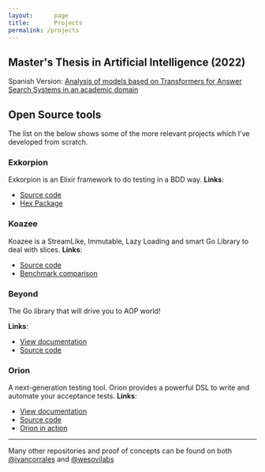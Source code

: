 ```yaml
---
layout:      page
title:       Projects
permalink: /projects
--- 
```


## Master's Thesis in Artificial Intelligence (2022)

Spanish Version: [Analysis of models based on Transformers for Answer Search Systems in an academic domain](https://raw.githubusercontent.com/ivancorrales/ivancorrales.github.io/master/THESIS_MASTER_AI.pdf)


## Open Source tools

The list on the below shows some of the more relevant projects which I've developed from scratch. 

### Exkorpion
Exkorpion is an Elixir framework to do testing in a BDD way.
**Links**:
- [Source code](https://github.com/wesovilabs/exkorpion)
- [Hex Package](https://hexdocs.pm/exkorpion/api-reference.html)

### Koazee
Koazee is a StreamLike, Immutable, Lazy Loading and smart Go Library to deal with slices.
**Links**:
- [Source code](https://github.com/wesovilabs/koazee)
- [Benchmark comparison](https://medium.com/@ivan.corrales.solera/koazee-vs-go-funk-vs-go-linq-caf8ef18584e) 

### Beyond
The Go library that will drive you to AOP world!

**Links**:
- [View documentation](http://www.wesovilabs.com/beyond/)
- [Source code](https://github.com/wesovilabs/beyond)

### Orion 
A next-generation testing tool. Orion provides a powerful DSL to write and automate your acceptance tests.
**Links**:
- [View documentation](http://www.wesovilabs.com/orion/)
- [Source code](https://github.com/wesovilabs/orion)
- [Orion in action](https://ivan-corrales-solera.medium.com/orion-in-action-testing-a-real-api-a780244141a2)

---

Many other repositories and proof of concepts can be found on both [@ivancorrales](https://www.github.com/ivancorrales) and  [@wesovilabs](https://www.github.com/wesovilabs)

